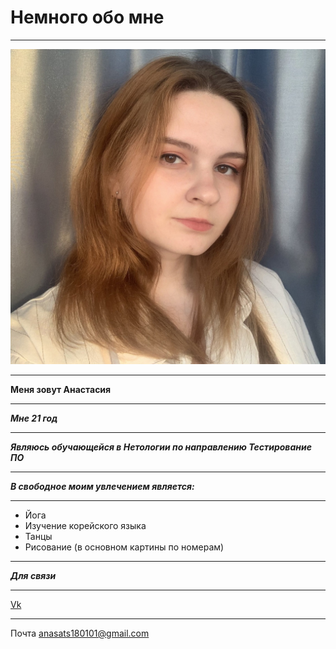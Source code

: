 # Немного обо мне
___
 ![pic](/img/LcM1dv1crjs.jpg)
___

**Меня зовут Анастасия**
***
***Мне 21 год***
***
***Являюсь обучающейся в Нетологии по направлению Тестирование ПО***
***
***В свободное моим увлечением  является:***
___
- Йога
- Изучение корейского языка
- Танцы
- Рисование (в основном картины по номерам)
---
***Для связи***
___
[Vk](https://vk.com/id121952973)
___
Почта anasats180101@gmail.com